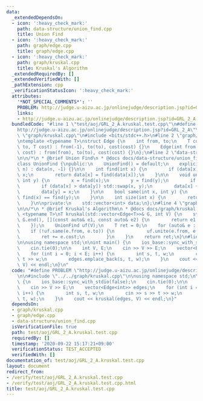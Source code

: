 ```yaml
---
data:
  _extendedDependsOn:
  - icon: ':heavy_check_mark:'
    path: data-structure/union_find.cpp
    title: Union Find
  - icon: ':heavy_check_mark:'
    path: graph/edge.cpp
    title: graph/edge.cpp
  - icon: ':heavy_check_mark:'
    path: graph/kruskal.cpp
    title: Kruskal's Algorithm
  _extendedRequiredBy: []
  _extendedVerifiedWith: []
  _pathExtension: cpp
  _verificationStatusIcon: ':heavy_check_mark:'
  attributes:
    '*NOT_SPECIAL_COMMENTS*': ''
    PROBLEM: http://judge.u-aizu.ac.jp/onlinejudge/description.jsp?id=GRL_2_A
    links:
    - http://judge.u-aizu.ac.jp/onlinejudge/description.jsp?id=GRL_2_A
  bundledCode: "#line 1 \"test/aoj/GRL_2_A.kruskal.test.cpp\"\n#define PROBLEM \"\
    http://judge.u-aizu.ac.jp/onlinejudge/description.jsp?id=GRL_2_A\"\n\n#line 1\
    \ \"graph/kruskal.cpp\"\n#include <bits/stdc++.h>\n#line 2 \"graph/edge.cpp\"\n\
    \ntemplate <typename T>\nstruct Edge {\n    int from, to;\n    T cost;\n    Edge(int\
    \ to, T cost) : from(-1), to(to), cost(cost) {}\n    Edge(int from, int to, T\
    \ cost) : from(from), to(to), cost(cost) {}\n};\n#line 2 \"data-structure/union_find.cpp\"\
    \n\n/*\n * @brief Union Find\n * @docs docs/data-structure/union_find.md\n */\n\
    class UnionFind {\npublic:\n    UnionFind() = default;\n    explicit UnionFind(int\
    \ n) : data(n, -1) {}\n\n    int find(int x) {\n        if (data[x] < 0) return\
    \ x;\n        return data[x] = find(data[x]);\n    }\n\n    void unite(int x,\
    \ int y) {\n        x = find(x);\n        y = find(y);\n        if (x == y) return;\n\
    \        if (data[x] > data[y]) std::swap(x, y);\n        data[x] += data[y];\n\
    \        data[y] = x;\n    }\n\n    bool same(int x, int y) {\n        return\
    \ find(x) == find(y);\n    }\n\n    int size(int x) {\n        return -data[find(x)];\n\
    \    }\n\nprivate:\n    std::vector<int> data;\n};\n#line 4 \"graph/kruskal.cpp\"\
    \n\n/*\n * @brief Kruskal's Algorithm\n * @docs docs/graph/kruskal.md\n */\ntemplate\
    \ <typename T>\nT kruskal(std::vector<Edge<T>>& G, int V) {\n    std::sort(G.begin(),\
    \ G.end(), [](const auto& e1, const auto& e2) {\n        return e1.cost < e2.cost;\n\
    \    });\n    UnionFind uf(V);\n    T ret = 0;\n    for (auto& e : G) {\n    \
    \    if (!uf.same(e.from, e.to)) {\n            uf.unite(e.from, e.to);\n    \
    \        ret += e.cost;\n        }\n    }\n    return ret;\n}\n#line 4 \"test/aoj/GRL_2_A.kruskal.test.cpp\"\
    \n\nusing namespace std;\n\nint main() {\n    ios_base::sync_with_stdio(false);\n\
    \    cin.tie(0);\n\n    int V, E;\n    cin >> V >> E;\n    vector<Edge<int>> edges;\n\
    \    for (int i = 0; i < E; i++) {\n        int s, t, w;\n        cin >> s >>\
    \ t >> w;\n        edges.emplace_back(s, t, w);\n    }\n    cout << kruskal(edges,\
    \ V) << endl;\n}\n"
  code: "#define PROBLEM \"http://judge.u-aizu.ac.jp/onlinejudge/description.jsp?id=GRL_2_A\"\
    \n\n#include \"../../graph/kruskal.cpp\"\n\nusing namespace std;\n\nint main()\
    \ {\n    ios_base::sync_with_stdio(false);\n    cin.tie(0);\n\n    int V, E;\n\
    \    cin >> V >> E;\n    vector<Edge<int>> edges;\n    for (int i = 0; i < E;\
    \ i++) {\n        int s, t, w;\n        cin >> s >> t >> w;\n        edges.emplace_back(s,\
    \ t, w);\n    }\n    cout << kruskal(edges, V) << endl;\n}"
  dependsOn:
  - graph/kruskal.cpp
  - graph/edge.cpp
  - data-structure/union_find.cpp
  isVerificationFile: true
  path: test/aoj/GRL_2_A.kruskal.test.cpp
  requiredBy: []
  timestamp: '2020-09-22 15:17:21+09:00'
  verificationStatus: TEST_ACCEPTED
  verifiedWith: []
documentation_of: test/aoj/GRL_2_A.kruskal.test.cpp
layout: document
redirect_from:
- /verify/test/aoj/GRL_2_A.kruskal.test.cpp
- /verify/test/aoj/GRL_2_A.kruskal.test.cpp.html
title: test/aoj/GRL_2_A.kruskal.test.cpp
---
```

